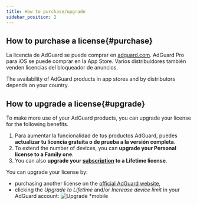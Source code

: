 ```yaml
---
title: How to purchase/upgrade
sidebar_position: 2
---
```


## How to purchase a license{#purchase}

La licencia de AdGuard se puede comprar en [adguard.com](https://adguard.com/license.html). AdGuard Pro para iOS se puede comprar en la App Store. Varios distribuidores también venden licencias del bloqueador de anuncios.

The availability of AdGuard products in app stores and by distributors depends on your country.

## How to upgrade a license{#upgrade}

To make more use of your AdGuard products, you can upgrade your license for the following benefits.

1. Para aumentar la funcionalidad de tus productos AdGuard, puedes **actualizar tu licencia gratuita o de prueba a la versión completa**.
2. To extend the number of devices, you can **upgrade your Personal license to a Family one**.
3. You can also **upgrade your [subscription](../what-is) to a Lifetime license**.

You can upgrade your license by:
  * purchasing another license on the [official AdGuard website](https://adguard.com),
  * clicking the *Upgrade to Lifetime* and/or *Increase device limit* in your AdGuard account: ![Upgrade *mobile](https://cdn.adtidy.org/content/kb/ad_blocker/general/newaccount-upgrade.png)
